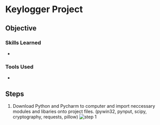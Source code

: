 # Keylogger Project

## Objective


### Skills Learned
- 
### Tools Used
- 

## Steps
1. Download Python and Pycharm to computer and import neccessary modules and libaries onto project files. (pywin32, pynput, scipy, cryptography, requests, pillow)
![step 1](https://github.com/user-attachments/assets/e2841bbc-6c9d-47b0-9869-964b381d6995)












